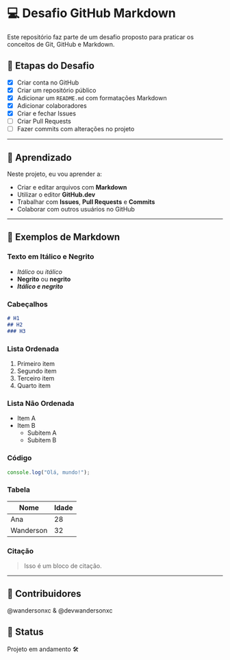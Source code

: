 # 💻 Desafio GitHub Markdown

Este repositório faz parte de um desafio proposto para praticar os conceitos de Git, GitHub e Markdown.

## 🧩 Etapas do Desafio

- [x] Criar conta no GitHub  
- [x] Criar um repositório público  
- [x] Adicionar um `README.md` com formatações Markdown  
- [x] Adicionar colaboradores  
- [x] Criar e fechar Issues  
- [ ] Criar Pull Requests  
- [ ] Fazer commits com alterações no projeto  

---

## 📝 Aprendizado

Neste projeto, eu vou aprender a:

- Criar e editar arquivos com **Markdown**  
- Utilizar o editor **GitHub.dev**  
- Trabalhar com **Issues**, **Pull Requests** e **Commits**  
- Colaborar com outros usuários no GitHub  

---

## 📑 Exemplos de Markdown

### Texto em Itálico e Negrito
- *Itálico* ou _itálico_  
- **Negrito** ou __negrito__  
- _**Itálico e negrito**_

### Cabeçalhos
```markdown
# H1  
## H2  
### H3  
```

### Lista Ordenada
1. Primeiro item  
2. Segundo item  
3. Terceiro item
4. Quarto item

### Lista Não Ordenada
- Item A  
- Item B  
  - Subitem A
  - Subitem B

### Código
```javascript
console.log("Olá, mundo!");
```

### Tabela

| Nome | Idade |
|------|-------|
| Ana  | 28    |
| Wanderson | 32    |

### Citação

> Isso é um bloco de citação.

---

## 🚀 Contribuidores
@wandersonxc & @devwandersonxc

## 📌 Status
Projeto em andamento 🛠️
